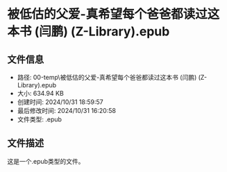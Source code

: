 ﻿# 被低估的父爱-真希望每个爸爸都读过这本书 (闫鹏) (Z-Library).epub

## 文件信息
- 路径: 00-temp\被低估的父爱-真希望每个爸爸都读过这本书 (闫鹏) (Z-Library).epub
- 大小: 634.94 KB
- 创建时间: 2024/10/31 18:59:57
- 最后修改时间: 2024/10/31 16:20:58
- 文件类型: .epub

## 文件描述
这是一个.epub类型的文件。

